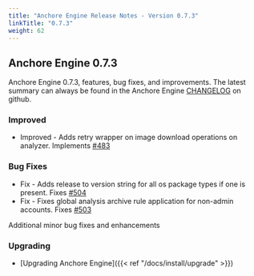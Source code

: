 ```yaml
---
title: "Anchore Engine Release Notes - Version 0.7.3"
linkTitle: "0.7.3"
weight: 62
---
```


## Anchore Engine 0.7.3

Anchore Engine 0.7.3, features, bug fixes, and improvements.  The latest summary can always be found in the Anchore Engine [CHANGELOG](https://github.com/anchore/anchore-engine/blob/master/CHANGELOG.md) on github.

### Improved

+ Improved - Adds retry wrapper on image download operations on analyzer. Implements [#483](https://github.com/anchore/anchore-engine/issues/483)

### Bug Fixes

+ Fix - Adds release to version string for all os package types if one is present. Fixes [#504](https://github.com/anchore/anchore-engine/issues/504)
+ Fix - Fixes global analysis archive rule application for non-admin accounts. Fixes [#503](https://github.com/anchore/anchore-engine/issues/503)


Additional minor bug fixes and enhancements

### Upgrading

* [Upgrading Anchore Engine]({{< ref "/docs/install/upgrade" >}})
